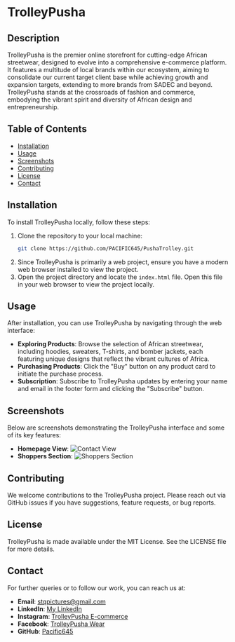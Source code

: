 # TrolleyPusha

## Description

TrolleyPusha is the premier online storefront for cutting-edge African streetwear, designed to evolve into a comprehensive e-commerce platform. It features a multitude of local brands within our ecosystem, aiming to consolidate our current target client base while achieving growth and expansion targets, extending to more brands from SADEC and beyond. TrolleyPusha stands at the crossroads of fashion and commerce, embodying the vibrant spirit and diversity of African design and entrepreneurship.

## Table of Contents

- [Installation](#installation)
- [Usage](#usage)
- [Screenshots](#screenshots)
- [Contributing](#contributing)
- [License](#license)
- [Contact](#contact)

## Installation

To install TrolleyPusha locally, follow these steps:

1. Clone the repository to your local machine:
   ```bash
   git clone https://github.com/PACIFIC645/PushaTrolley.git
   ```
2. Since TrolleyPusha is primarily a web project, ensure you have a modern web browser installed to view the project.
3. Open the project directory and locate the `index.html` file. Open this file in your web browser to view the project locally.

## Usage

After installation, you can use TrolleyPusha by navigating through the web interface:

- **Exploring Products**: Browse the selection of African streetwear, including hoodies, sweaters, T-shirts, and bomber jackets, each featuring unique designs that reflect the vibrant cultures of Africa.
- **Purchasing Products**: Click the "Buy" button on any product card to initiate the purchase process.
- **Subscription**: Subscribe to TrolleyPusha updates by entering your name and email in the footer form and clicking the "Subscribe" button.

## Screenshots

Below are screenshots demonstrating the TrolleyPusha interface and some of its key features:

- **Homepage View**: ![Contact View](https://imgur.com/nRCUNXN.jpg)
- **Shoppers Section**: ![Shoppers Section](https://imgur.com/TSB4hJh.jpg)

## Contributing

We welcome contributions to the TrolleyPusha project. Please reach out via GitHub issues if you have suggestions, feature requests, or bug reports.

## License

TrolleyPusha is made available under the MIT License. See the LICENSE file for more details.

## Contact

For further queries or to follow our work, you can reach us at:

- **Email**: [stqpictures@gmail.com](mailto:stqpictures@gmail.com)
- **LinkedIn**: [My LinkedIn](https://www.linkedin.com/in/mafekefekeng)
- **Instagram**: [TrolleyPusha E-commerce](https://www.instagram.com/trolleypusha_ecommerce)
- **Facebook**: [TrolleyPusha Wear](https://www.facebook.com/trolleypushawear)
- **GitHub**: [Pacific645](https://github.com/PACIFIC645)

